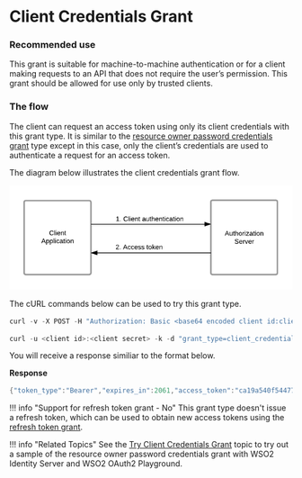 # Client Credentials Grant

### Recommended use

This grant is suitable for machine-to-machine authentication or for a
client making requests to an API that does not require the user’s
permission. This grant should be allowed for use only by trusted
clients.

### The flow

The client can request an access token using only its client credentials
with this grant type. It is similar to the [resource owner password
credentials grant](../../learn/resource-owner-password-credentials-grant) type
except in this case, only the client’s credentials are used to
authenticate a request for an access token.

  
The diagram below illustrates the client credentials grant flow.
  

![oauth-client-credentials-diagram]( ../assets/img/103329605/oauth-client-credentials-diagram.png)


The cURL commands below can be used to try this grant type.

``` java tab="Request 1"
curl -v -X POST -H "Authorization: Basic <base64 encoded client id:client secret value>" -k -d "grant_type=client_credentials" -H "Content-Type:application/x-www-form-urlencoded" https://localhost:9443/oauth2/token
```

``` java tab="Request 2"
curl -u <client id>:<client secret> -k -d "grant_type=client_credentials" -H "Content-Type:application/x-www-form-urlencoded" https://localhost:9443/oauth2/token
```

You will receive a response similiar to the format below.

**Response**

``` java
{"token_type":"Bearer","expires_in":2061,"access_token":"ca19a540f544777860e44e75f605d927"}
```

!!! info "Support for refresh token grant - No"
	This grant type doesn't issue a refresh token, which can be used to obtain new access tokens using the [refresh token grant](../../learn/refresh-token-grant).


!!! info "Related Topics"
	See the [Try Client Credentials Grant](../../learn/try-client-credentials-grant) topic to try out a sample of
    the resource owner password credentials grant with WSO2 Identity
    Server and WSO2 OAuth2 Playground.
